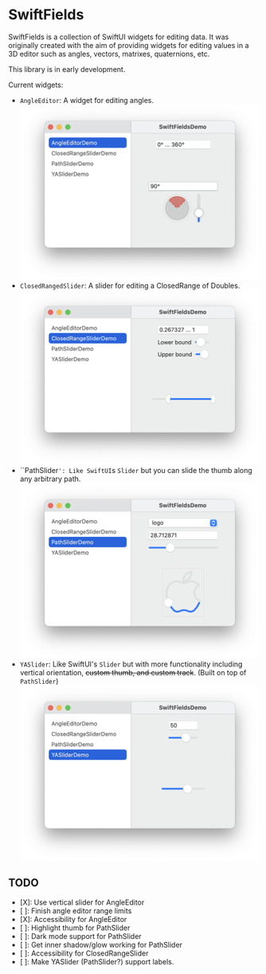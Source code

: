 # SwiftFields

SwiftFields is a collection of SwiftUI widgets for editing data. It was originally created with the aim of providing widgets for editing values in a 3D editor such as angles, vectors, matrixes, quaternions, etc.

This library is in early development.

Current widgets:

- ``AngleEditor``: A widget for editing angles. ![Screenshot of AngleEditor](Documentation/AngleEditorDemo.png)
- ``ClosedRangedSlider``: A slider for editing a ClosedRange of Doubles. ![Screenshot of ClosedRangeSlider](Documentation/ClosedRangeSliderDemo.png)
- ``PathSlider`': Like SwiftUI`s `Slider` but you can slide the thumb along any arbitrary path. ![Screenshot of PathSlider](Documentation/PathSliderDemo.png)
- ``YASlider``: Like SwiftUI's `Slider` but with more functionality including vertical orientation, ~~custom thumb, and custom track~~. (Built on top of ``PathSlider``) ![Screenshot of YASlider](Documentation/YASliderDemo.png)

## TODO

- [X]: Use vertical slider for AngleEditor
- [ ]: Finish angle editor range limits
- [X]: Accessibility for AngleEditor
- [ ]: Highlight thumb for PathSlider
- [ ]: Dark mode support for PathSlider
- [ ]: Get inner shadow/glow working for PathSlider
- [ ]: Accessibility for ClosedRangeSlider
- [ ]: Make YASlider (PathSlider?) support labels.
